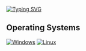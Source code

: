 [![Typing SVG](https://readme-typing-svg.demolab.com?size=25&duration=3000&pause=1500&color=F7C000&center=true&vCenter=true&width=600&lines=UNDER+CONSTRUCTION+:])](https://git.io/typing-svg)

## Operating Systems
<p>
 	<a href="#"><img alt="Windows" src="https://img.shields.io/badge/Windows-2196F3?logo=windows&logoColor=white"></a>
	<a href="#"><img alt="Linux" src="https://img.shields.io/badge/Linux-FFB74D?logo=linux&logoColor=black"></a>
</p>
